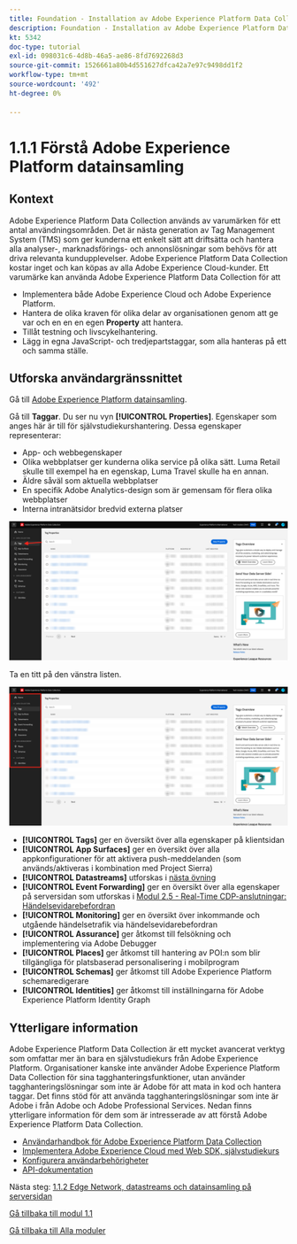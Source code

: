 ```yaml
---
title: Foundation - Installation av Adobe Experience Platform Data Collection och Web SDK-tillägget - Förklaring av Adobe Experience Platform Data Collection
description: Foundation - Installation av Adobe Experience Platform Data Collection och Web SDK-tillägget - Förklaring av Adobe Experience Platform Data Collection
kt: 5342
doc-type: tutorial
exl-id: 098031c6-4d8b-46a5-ae86-8fd7692268d3
source-git-commit: 1526661a80b4d551627dfca42a7e97c9498dd1f2
workflow-type: tm+mt
source-wordcount: '492'
ht-degree: 0%

---
```


# 1.1.1 Förstå Adobe Experience Platform datainsamling

## Kontext

Adobe Experience Platform Data Collection används av varumärken för ett antal användningsområden. Det är nästa generation av Tag Management System (TMS) som ger kunderna ett enkelt sätt att driftsätta och hantera alla analyser-, marknadsförings- och annonslösningar som behövs för att driva relevanta kundupplevelser. Adobe Experience Platform Data Collection kostar inget och kan köpas av alla Adobe Experience Cloud-kunder. Ett varumärke kan använda Adobe Experience Platform Data Collection för att

- Implementera både Adobe Experience Cloud och Adobe Experience Platform.
- Hantera de olika kraven för olika delar av organisationen genom att ge var och en en en egen **Property** att hantera.
- Tillåt testning och livscykelhantering.
- Lägg in egna JavaScript- och tredjepartstaggar, som alla hanteras på ett och samma ställe.

## Utforska användargränssnittet

Gå till [Adobe Experience Platform datainsamling](https://experience.adobe.com/#/data-collection/).

Gå till **Taggar**. Du ser nu vyn **[!UICONTROL Properties]**. Egenskaper som anges här är till för självstudiekurshantering. Dessa egenskaper representerar:

- App- och webbegenskaper
- Olika webbplatser ger kunderna olika service på olika sätt. Luma Retail skulle till exempel ha en egenskap, Luma Travel skulle ha en annan.
- Äldre såväl som aktuella webbplatser
- En specifik Adobe Analytics-design som är gemensam för flera olika webbplatser
- Interna intranätsidor bredvid externa platser

![Starta egenskapsvyn](./images/launch1.png)

Ta en titt på den vänstra listen.

![Starta vänster järnväg](./images/launch2.png)

- **[!UICONTROL Tags]** ger en översikt över alla egenskaper på klientsidan
- **[!UICONTROL App Surfaces]** ger en översikt över alla appkonfigurationer för att aktivera push-meddelanden (som används/aktiveras i kombination med Project Sierra)
- **[!UICONTROL Datastreams]** utforskas i [nästa övning](./ex2.md)
- **[!UICONTROL Event Forwarding]** ger en översikt över alla egenskaper på serversidan som utforskas i [Modul 2.5 - Real-Time CDP-anslutningar: Händelsevidarebefordran](./../../../modules/rtcdp-b2c/module2.5/aep-data-collection-ssf.md)
- **[!UICONTROL Monitoring]** ger en översikt över inkommande och utgående händelsetrafik via händelsevidarebefordran
- **[!UICONTROL Assurance]** ger åtkomst till felsökning och implementering via Adobe Debugger
- **[!UICONTROL Places]** ger åtkomst till hantering av POI:n som blir tillgängliga för platsbaserad personalisering i mobilprogram
- **[!UICONTROL Schemas]** ger åtkomst till Adobe Experience Platform schemaredigerare
- **[!UICONTROL Identities]** ger åtkomst till inställningarna för Adobe Experience Platform Identity Graph

## Ytterligare information

Adobe Experience Platform Data Collection är ett mycket avancerat verktyg som omfattar mer än bara en självstudiekurs från Adobe Experience Platform. Organisationer kanske inte använder Adobe Experience Platform Data Collection för sina tagghanteringsfunktioner, utan använder tagghanteringslösningar som inte är Adobe för att mata in kod och hantera taggar. Det finns stöd för att använda tagghanteringslösningar som inte är Adobe i från Adobe och Adobe Professional Services.
Nedan finns ytterligare information för dem som är intresserade av att förstå Adobe Experience Platform Data Collection.

- [Användarhandbok för Adobe Experience Platform Data Collection](https://experienceleague.adobe.com/docs/experience-platform/tags/home.html?lang=sv)
- [Implementera Adobe Experience Cloud med Web SDK, självstudiekurs](https://experienceleague.adobe.com/docs/platform-learn/implement-web-sdk/overview.html)
- [Konfigurera användarbehörigheter](https://experienceleague.adobe.com/docs/experience-platform/tags/admin/user-permissions.html)
- [API-dokumentation](https://developer.adobelaunch.com/api/)

Nästa steg: [1.1.2 Edge Network, datastreams och datainsamling på serversidan](./ex2.md)

[Gå tillbaka till modul 1.1](./data-ingestion-launch-web-sdk.md)

[Gå tillbaka till Alla moduler](./../../../overview.md)
